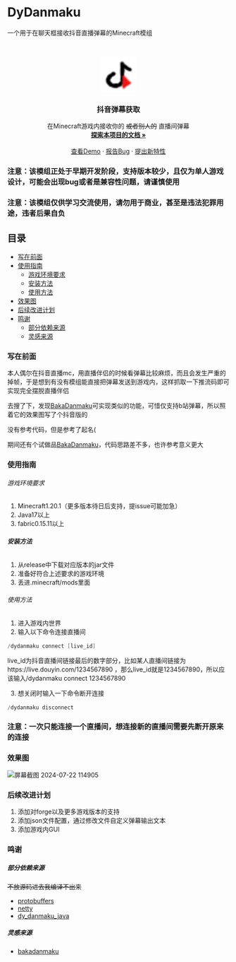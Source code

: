 

# DyDanmaku

一个用于在聊天框接收抖音直播弹幕的Minecraft模组


<!-- PROJECT LOGO -->
<br />

<p align="center">
  <a href="https://github.com/tiangalon/DyDanmaku/">
    <img src="src/main/resources/assets/dydanmaku/icon.png" alt="Logo" width="80" height="80">
  </a>

  <h3 align="center">抖音弹幕获取</h3>
  <p align="center">
    在Minecraft游戏内接收你的 <s>或者别人的</s> 直播间弹幕
    <br />
    <a href="https://github.com/tiangalon/DyDanmaku"><strong>探索本项目的文档 »</strong></a>
    <br />
    <br />
    <a href="https://github.com/tiangalon/DyDanmaku">查看Demo</a>
    ·
    <a href="https://github.com/tiangalon/DyDanmaku/issues">报告Bug</a>
    ·
    <a href="https://github.com/tiangalon/DyDanmaku/issues">提出新特性</a>
  </p>

</p>
<h3>注意：该模组正处于早期开发阶段，支持版本较少，且仅为单人游戏设计，可能会出现bug或者是兼容性问题，请谨慎使用</h3>
<h3>注意：该模组仅供学习交流使用，请勿用于商业，甚至是违法犯罪用途，违者后果自负</h3>
 
## 目录

- [写在前面](#写在前面)
- [使用指南](#使用指南)
  - [游戏环境要求](#游戏环境要求)
  - [安装方法](#安装方法)
  - [使用方法](#使用方法)
- [效果图](#效果图)
- [后续改进计划](#后续改进计划)
- [鸣谢](#鸣谢)
  - [部分依赖来源](#部分依赖来源)
  - [灵感来源](#灵感来源)


### 写在前面
<p>本人偶尔在抖音直播mc，用直播伴侣的时候看弹幕比较麻烦，而且会发生严重的掉帧，于是想到有没有模组能直接把弹幕发送到游戏内，这样抓取一下推流码即可实现完全摆脱直播伴侣</p>
<p>去搜了下，发现<a href="https://github.com/TartaricAcid/BakaDanmaku">BakaDanmaku</a>可实现类似的功能，可惜仅支持b站弹幕，所以照着它的效果图写了个抖音版的</p>
<p>没有参考代码，但是参考了起名(</p>
<p>期间还有个试做品<a href="https://github.com/tiangalon/dy_danmaku_java">BakaDanmaku</a>，代码思路差不多，也许参考意义更大</p>

### 使用指南

###### 游戏环境要求

1. Minecraft1.20.1（更多版本待日后支持，提issue可能加急）
2. Java17以上
3. fabric0.15.11以上

###### **安装方法**

1. 从release中下载对应版本的jar文件
2. 准备好符合上述要求的游戏环境
3. 丢进.minecraft/mods里面

###### 使用方法
1. 进入游戏内世界
2. 输入以下命令连接直播间
```Java
/dydanmaku connect [live_id]
```
live_id为抖音直播间链接最后的数字部分，比如某人直播间链接为https://live.douyin.com/1234567890 ，那么live_id就是1234567890，所以应该输入/dydanmaku connect 1234567890

3. 想关闭时输入一下命令断开连接
```Java
/dydanmaku disconnect
```

<h3>注意：一次只能连接一个直播间，想连接新的直播间需要先断开原来的连接</h3>

### 效果图
![屏幕截图 2024-07-22 114905](https://github.com/user-attachments/assets/ea129dfe-e4d3-4a08-8669-9ae0913a6db4)


### 后续改进计划
1. 添加对forge以及更多游戏版本的支持
2. 添加json文件配置，通过修改文件自定义弹幕输出文本
3. 添加游戏内GUI



### 鸣谢

##### 部分依赖来源 
<s>不放源码进去我编译不出来</s>
- [protobuffers](https://github.com/protocolbuffers/protobuf)
- [netty](https://netty.io/)
- [dy_danmaku_java](https://github.com/tiangalon/dy_danmaku_java)

##### 灵感来源
- [bakadanmaku](https://github.com/TartaricAcid/BakaDanmaku)

